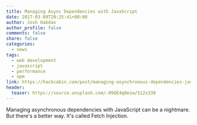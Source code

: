 ```yaml
---
title: Managing Async Dependencies with JavaScript
date: 2017-03-09T20:25:41+08:00
author: Josh Habdas
author_profile: false
comments: false
share: false
categories:
  - news
tags:
  - web development
  - javascript
  - performance
  - npm
link: https://hackcabin.com/post/managing-asynchronous-dependencies-javascript/
header:
  teaser: https://source.unsplash.com/-09QE4q0ezw/512x338
---
```


Managing asynchronous dependencies with JavaScript can be a nightmare. But there's a better way. It's called Fetch Injection.

